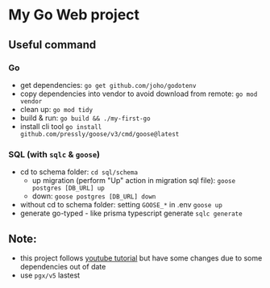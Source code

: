 # My Go Web project

## Useful command

### Go

- get dependencies:
  `go get github.com/joho/godotenv`
- copy dependencies into vendor to avoid download from remote:
  `go mod vendor`
- clean up:
  `go mod tidy`
- build & run:
  `go build && ./my-first-go`
- install cli tool
  `go install github.com/pressly/goose/v3/cmd/goose@latest`

### SQL (with `sqlc` & `goose`)

- cd to schema folder: `cd sql/schema`
  - up migration (perform "Up" action in migration sql file):
    `goose postgres [DB_URL] up`
  - down:
    `goose postgres [DB_URL] down`
- without cd to schema folder: setting `GOOSE_*` in .env
  `goose up`
- generate go-typed - like prisma typescript generate
  `sqlc generate`

## Note:

- this project follows [youtube tutorial](https://www.youtube.com/watch?v=un6ZyFkqFKo) but have some changes due to some dependencies out of date
- use `pgx/v5` lastest
